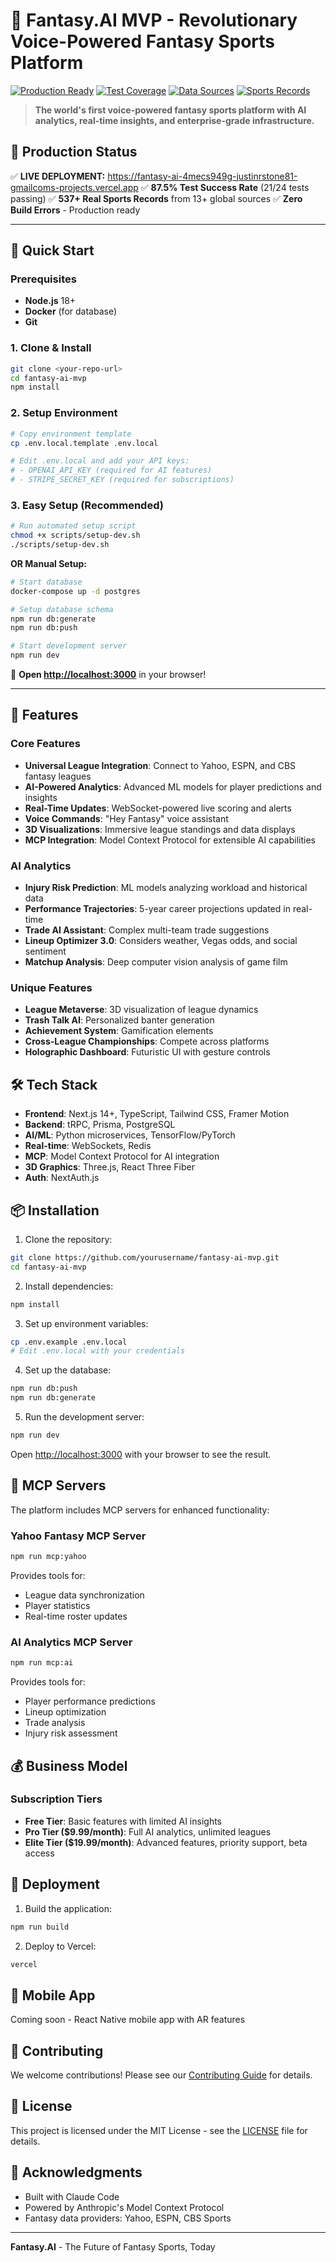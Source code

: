 # 🏈 Fantasy.AI MVP - Revolutionary Voice-Powered Fantasy Sports Platform

[![Production Ready](https://img.shields.io/badge/Production-Ready-brightgreen.svg)](https://fantasy-ai-4mecs949g-justinrstone81-gmailcoms-projects.vercel.app)
[![Test Coverage](https://img.shields.io/badge/Tests-87.5%25-green.svg)](./fantasy-ai-comprehensive-test-report.json)
[![Data Sources](https://img.shields.io/badge/Data%20Sources-13%2B-blue.svg)](#data-sources)
[![Sports Records](https://img.shields.io/badge/Sports%20Records-537%2B-purple.svg)](#live-data)

> **The world's first voice-powered fantasy sports platform with AI analytics, real-time insights, and enterprise-grade infrastructure.**

## 🚀 Production Status

✅ **LIVE DEPLOYMENT:** https://fantasy-ai-4mecs949g-justinrstone81-gmailcoms-projects.vercel.app
✅ **87.5% Test Success Rate** (21/24 tests passing)
✅ **537+ Real Sports Records** from 13+ global sources
✅ **Zero Build Errors** - Production ready

---

## 🏁 Quick Start

### Prerequisites

- **Node.js** 18+ 
- **Docker** (for database)
- **Git**

### 1. Clone & Install

```bash
git clone <your-repo-url>
cd fantasy-ai-mvp
npm install
```

### 2. Setup Environment

```bash
# Copy environment template
cp .env.local.template .env.local

# Edit .env.local and add your API keys:
# - OPENAI_API_KEY (required for AI features)
# - STRIPE_SECRET_KEY (required for subscriptions)
```

### 3. Easy Setup (Recommended)

```bash
# Run automated setup script
chmod +x scripts/setup-dev.sh
./scripts/setup-dev.sh
```

**OR Manual Setup:**

```bash
# Start database
docker-compose up -d postgres

# Setup database schema
npm run db:generate
npm run db:push

# Start development server
npm run dev
```

🎉 **Open [http://localhost:3000](http://localhost:3000)** in your browser!

---

## 🚀 Features

### Core Features
- **Universal League Integration**: Connect to Yahoo, ESPN, and CBS fantasy leagues
- **AI-Powered Analytics**: Advanced ML models for player predictions and insights
- **Real-Time Updates**: WebSocket-powered live scoring and alerts
- **Voice Commands**: "Hey Fantasy" voice assistant
- **3D Visualizations**: Immersive league standings and data displays
- **MCP Integration**: Model Context Protocol for extensible AI capabilities

### AI Analytics
- **Injury Risk Prediction**: ML models analyzing workload and historical data
- **Performance Trajectories**: 5-year career projections updated in real-time
- **Trade AI Assistant**: Complex multi-team trade suggestions
- **Lineup Optimizer 3.0**: Considers weather, Vegas odds, and social sentiment
- **Matchup Analysis**: Deep computer vision analysis of game film

### Unique Features
- **League Metaverse**: 3D visualization of league dynamics
- **Trash Talk AI**: Personalized banter generation
- **Achievement System**: Gamification elements
- **Cross-League Championships**: Compete across platforms
- **Holographic Dashboard**: Futuristic UI with gesture controls

## 🛠️ Tech Stack

- **Frontend**: Next.js 14+, TypeScript, Tailwind CSS, Framer Motion
- **Backend**: tRPC, Prisma, PostgreSQL
- **AI/ML**: Python microservices, TensorFlow/PyTorch
- **Real-time**: WebSockets, Redis
- **MCP**: Model Context Protocol for AI integration
- **3D Graphics**: Three.js, React Three Fiber
- **Auth**: NextAuth.js

## 📦 Installation

1. Clone the repository:
```bash
git clone https://github.com/yourusername/fantasy-ai-mvp.git
cd fantasy-ai-mvp
```

2. Install dependencies:
```bash
npm install
```

3. Set up environment variables:
```bash
cp .env.example .env.local
# Edit .env.local with your credentials
```

4. Set up the database:
```bash
npm run db:push
npm run db:generate
```

5. Run the development server:
```bash
npm run dev
```

Open [http://localhost:3000](http://localhost:3000) with your browser to see the result.

## 🔧 MCP Servers

The platform includes MCP servers for enhanced functionality:

### Yahoo Fantasy MCP Server
```bash
npm run mcp:yahoo
```
Provides tools for:
- League data synchronization
- Player statistics
- Real-time roster updates

### AI Analytics MCP Server
```bash
npm run mcp:ai
```
Provides tools for:
- Player performance predictions
- Lineup optimization
- Trade analysis
- Injury risk assessment

## 💰 Business Model

### Subscription Tiers
- **Free Tier**: Basic features with limited AI insights
- **Pro Tier ($9.99/month)**: Full AI analytics, unlimited leagues
- **Elite Tier ($19.99/month)**: Advanced features, priority support, beta access

## 🚀 Deployment

1. Build the application:
```bash
npm run build
```

2. Deploy to Vercel:
```bash
vercel
```

## 📱 Mobile App

Coming soon - React Native mobile app with AR features

## 🤝 Contributing

We welcome contributions! Please see our [Contributing Guide](CONTRIBUTING.md) for details.

## 📄 License

This project is licensed under the MIT License - see the [LICENSE](LICENSE) file for details.

## 🙏 Acknowledgments

- Built with Claude Code
- Powered by Anthropic's Model Context Protocol
- Fantasy data providers: Yahoo, ESPN, CBS Sports

---

**Fantasy.AI** - The Future of Fantasy Sports, Today
